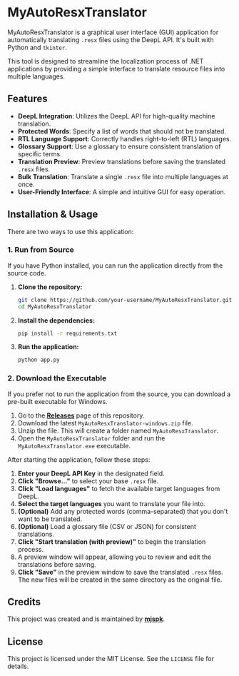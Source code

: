# MyAutoResxTranslator

MyAutoResxTranslator is a graphical user interface (GUI) application for automatically translating `.resx` files using the DeepL API. It's built with Python and `tkinter`.

This tool is designed to streamline the localization process of .NET applications by providing a simple interface to translate resource files into multiple languages.

## Features

*   **DeepL Integration**: Utilizes the DeepL API for high-quality machine translation.
*   **Protected Words**: Specify a list of words that should not be translated.
*   **RTL Language Support**: Correctly handles right-to-left (RTL) languages.
*   **Glossary Support**: Use a glossary to ensure consistent translation of specific terms.
*   **Translation Preview**: Preview translations before saving the translated `.resx` files.
*   **Bulk Translation**: Translate a single `.resx` file into multiple languages at once.
*   **User-Friendly Interface**: A simple and intuitive GUI for easy operation.

## Installation & Usage

There are two ways to use this application:

### 1. Run from Source

If you have Python installed, you can run the application directly from the source code.

1.  **Clone the repository:**
    ```bash
    git clone https://github.com/your-username/MyAutoResxTranslator.git
    cd MyAutoResxTranslator
    ```

2.  **Install the dependencies:**
    ```bash
    pip install -r requirements.txt
    ```

3.  **Run the application:**
    ```bash
    python app.py
    ```

### 2. Download the Executable

If you prefer not to run the application from the source, you can download a pre-built executable for Windows.

1.  Go to the [**Releases**](https://github.com/your-username/MyAutoResxTranslator/releases) page of this repository.
2.  Download the latest `MyAutoResxTranslator-windows.zip` file.
3.  Unzip the file. This will create a folder named `MyAutoResxTranslator`.
4.  Open the `MyAutoResxTranslator` folder and run the `MyAutoResxTranslator.exe` executable.

After starting the application, follow these steps:

1.  **Enter your DeepL API Key** in the designated field.
2.  **Click "Browse..."** to select your base `.resx` file.
3.  **Click "Load languages"** to fetch the available target languages from DeepL.
4.  **Select the target languages** you want to translate your file into.
5.  **(Optional)** Add any protected words (comma-separated) that you don't want to be translated.
6.  **(Optional)** Load a glossary file (CSV or JSON) for consistent translations.
7.  **Click "Start translation (with preview)"** to begin the translation process.
8.  A preview window will appear, allowing you to review and edit the translations before saving.
9.  **Click "Save"** in the preview window to save the translated `.resx` files. The new files will be created in the same directory as the original file.

## Credits

This project was created and is maintained by **[mjspk](https://github.com/mjspk)**.

## License

This project is licensed under the MIT License. See the `LICENSE` file for details.
